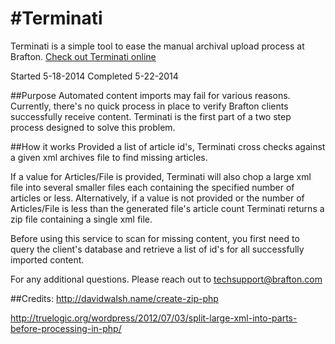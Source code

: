 #Terminati
===============

Terminati is a simple tool to ease the manual archival upload process at Brafton. 
[Check out Terminati online](http://tech.contentlead.com/terminati)

Started 5-18-2014
Completed 5-22-2014 

##Purpose
Automated content imports may fail for various reasons. Currently, there's no quick process in 
place to verify Brafton clients successfully receive content. Terminati is the first part of a 
two step process designed to solve this problem.  

##How it works
Provided a list of article id's, Terminati cross checks against a given xml archives file to 
find missing articles. 

If a value for Articles/File is provided, Terminati will also chop a large xml file into 
several smaller files each containing the specified number of articles or less. Alternatively, 
if a value is not provided or the number of Articles/File is less than the generated file's 
article count Terminati returns a zip file containing a single xml file.

Before using this service to scan for missing content, you first need to query the client's
database and retrieve a list of id's for all successfully imported content. 

For any additional questions. Please reach out to techsupport@brafton.com

##Credits: 
http://davidwalsh.name/create-zip-php

http://truelogic.org/wordpress/2012/07/03/split-large-xml-into-parts-before-processing-in-php/




